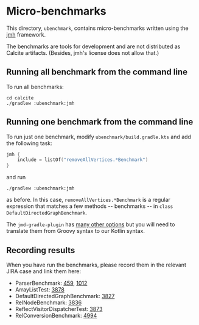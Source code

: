 <!--
{% comment %}
Licensed to the Apache Software Foundation (ASF) under one or more
contributor license agreements.  See the NOTICE file distributed with
this work for additional information regarding copyright ownership.
The ASF licenses this file to you under the Apache License, Version 2.0
(the "License"); you may not use this file except in compliance with
the License.  You may obtain a copy of the License at

http://www.apache.org/licenses/LICENSE-2.0

Unless required by applicable law or agreed to in writing, software
distributed under the License is distributed on an "AS IS" BASIS,
WITHOUT WARRANTIES OR CONDITIONS OF ANY KIND, either express or implied.
See the License for the specific language governing permissions and
limitations under the License.
{% endcomment %}
-->
# Micro-benchmarks

This directory, `ubenchmark`, contains micro-benchmarks written using
the [jmh](https://openjdk.java.net/projects/code-tools/jmh/) framework.

The benchmarks are tools for development and are not distributed as
Calcite artifacts. (Besides, jmh's license does not allow that.)

## Running all benchmark from the command line

To run all benchmarks:

    cd calcite
    ./gradlew :ubenchmark:jmh

## Running one benchmark from the command line

To run just one benchmark, modify `ubenchmark/build.gradle.kts` and add the
following task:

```kotlin
jmh {
    include = listOf("removeAllVertices.*Benchmark")
}
```

and run

    ./gradlew :ubenchmark:jmh

as before. In this case, `removeAllVertices.*Benchmark` is a
regular expression that matches a few methods -- benchmarks -- in
`class DefaultDirectedGraphBenchmark`.

The `jmd-gradle-plugin` has
[many other options](https://github.com/melix/jmh-gradle-plugin#configuration-options)
but you will need to translate them from Groovy syntax to our Kotlin syntax.

## Recording results

When you have run the benchmarks, please record them in the relevant JIRA
case and link them here:

* ParserBenchmark:
  [459](https://issues.apache.org/jira/browse/CALCITE-459),
  [1012](https://issues.apache.org/jira/browse/CALCITE-1012)
* ArrayListTest:
  [3878](https://issues.apache.org/jira/browse/CALCITE-3878)
* DefaultDirectedGraphBenchmark:
  [3827](https://issues.apache.org/jira/browse/CALCITE-3827)
* RelNodeBenchmark:
  [3836](https://issues.apache.org/jira/browse/CALCITE-3836)
* ReflectVisitorDispatcherTest:
  [3873](https://issues.apache.org/jira/browse/CALCITE-3873)
* RelConversionBenchmark:
  [4994](https://issues.apache.org/jira/browse/CALCITE-4994)

